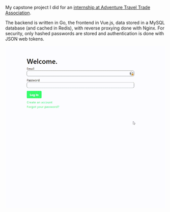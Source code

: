 My capstone project I did for an [internship at Adventure Travel Trade Association](https://www.linkedin.com/in/hannahwritescode/).

The backend is written in Go, the frontend in Vue.js, data stored in a MySQL database (and cached in Redis), with reverse proxying done with Nginx. For security, only hashed passwords are stored and authentication is done with JSON web tokens.

![](https://github.com/HannahWritesCode/vue_go_users/blob/master/demo.gif)
